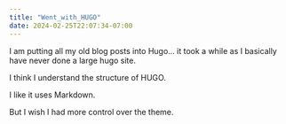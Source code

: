 ```yaml
---
title: "Went_with_HUGO"
date: 2024-02-25T22:07:34-07:00
---
```

I am putting all my old blog posts into Hugo… it took a while as I basically have never done a large hugo site.

I think I understand the structure of HUGO.

I like it uses Markdown.

But I wish I had more control over the theme.
